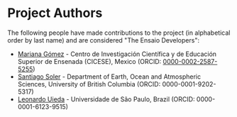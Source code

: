 # Project Authors

The following people have made contributions to the project (in alphabetical
order by last name) and are considered "The Ensaio Developers":

* [Mariana Gómez](https://github.com/MGomezN) - Centro de Investigación Científica y de Educación Superior de Ensenada (CICESE), Mexico (ORCID: [0000-0002-2587-5255](https://orcid.org/0000-0002-2587-5255))
* [Santiago Soler](https://github.com/santisoler) - Department of Earth, Ocean and Atmospheric Sciences, University of British Columbia (ORCID: 0000-0001-9202-5317)
* [Leonardo Uieda](https://github.com/leouieda) - Universidade de São Paulo, Brazil (ORCID: 0000-0001-6123-9515)

